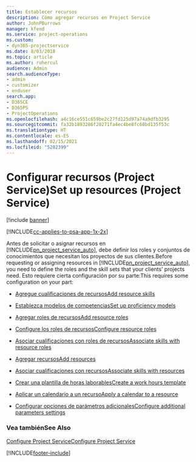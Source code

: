 ```yaml
---
title: Establecer recursos
description: Cómo agregar recursos en Project Service
author: JohnPBurrows
manager: kfend
ms.service: project-operations
ms.custom:
- dyn365-projectservice
ms.date: 8/03/2018
ms.topic: article
ms.author: ruhercul
audience: Admin
search.audienceType:
- admin
- customizer
- enduser
search.app:
- D365CE
- D365PS
- ProjectOperations
ms.openlocfilehash: a4c16ce551c659be2c27fd125d97a74a9dfb3295
ms.sourcegitcommit: fa32b1893286f20271fa4ec4be8fc68bd135f53c
ms.translationtype: HT
ms.contentlocale: es-ES
ms.lasthandoff: 02/15/2021
ms.locfileid: "5282399"
---
```

# <a name="set-up-resources-project-service"></a><span data-ttu-id="6f78d-103">Configurar recursos (Project Service)</span><span class="sxs-lookup"><span data-stu-id="6f78d-103">Set up resources (Project Service)</span></span>

[!include [banner](../includes/psa-now-project-operations.md)]

[!INCLUDE[cc-applies-to-psa-app-1x-2x](../includes/cc-applies-to-psa-app-1x-2x.md)]

<span data-ttu-id="6f78d-104">Antes de solicitar o asignar recursos en [!INCLUDE[pn_project_service_auto](../includes/pn-project-service-auto.md)], debe definir los roles y conjuntos de conocimientos que necesitan los proyectos de sus clientes.</span><span class="sxs-lookup"><span data-stu-id="6f78d-104">Before requesting or assigning resources in [!INCLUDE[pn_project_service_auto](../includes/pn-project-service-auto.md)], you need to define the roles and the skill sets that your clients’ projects need.</span></span> <span data-ttu-id="6f78d-105">Esto requiere cierta configuración por su parte:</span><span class="sxs-lookup"><span data-stu-id="6f78d-105">This requires some configuration on your part:</span></span>  
  
-   [<span data-ttu-id="6f78d-106">Agregue cualificaciones de recursos</span><span class="sxs-lookup"><span data-stu-id="6f78d-106">Add resource skills</span></span>](../psa/add-resource-skills.md)  
  
-   [<span data-ttu-id="6f78d-107">Establezca modelos de competencias</span><span class="sxs-lookup"><span data-stu-id="6f78d-107">Set up proficiency models</span></span>](../psa/set-up-proficiency-models.md)  
  
-   [<span data-ttu-id="6f78d-108">Agregar roles de recursos</span><span class="sxs-lookup"><span data-stu-id="6f78d-108">Add resource roles</span></span>](../psa/add-resource-roles.md)  
  
-   [<span data-ttu-id="6f78d-109">Configure los roles de recursos</span><span class="sxs-lookup"><span data-stu-id="6f78d-109">Configure resource roles</span></span>](../psa/configure-resource-roles.md)  
  
-   [<span data-ttu-id="6f78d-110">Asociar cualificaciones con roles de recursos</span><span class="sxs-lookup"><span data-stu-id="6f78d-110">Associate skills with resource roles</span></span>](../psa/associate-skills-with-resource-roles.md)  
  
-   [<span data-ttu-id="6f78d-111">Agregar recursos</span><span class="sxs-lookup"><span data-stu-id="6f78d-111">Add resources</span></span>](../psa/add-resources.md)  
  
-   [<span data-ttu-id="6f78d-112">Asociar cualificaciones con recursos</span><span class="sxs-lookup"><span data-stu-id="6f78d-112">Associate skills with resources</span></span>](../psa/associate-skills-with-resources.md)  
  
-   [<span data-ttu-id="6f78d-113">Crear una plantilla de horas laborables</span><span class="sxs-lookup"><span data-stu-id="6f78d-113">Create a work hours template</span></span>](../psa/create-work-hours-template.md)  
  
-   [<span data-ttu-id="6f78d-114">Aplicar un calendario a un recurso</span><span class="sxs-lookup"><span data-stu-id="6f78d-114">Apply a calendar to a resource</span></span>](../psa/apply-calendar-resource.md)  
  
-   [<span data-ttu-id="6f78d-115">Configurar opciones de parámetros adicionales</span><span class="sxs-lookup"><span data-stu-id="6f78d-115">Configure additional parameters settings</span></span>](../psa/configure-additional-parameters-settings.md)  
  
### <a name="see-also"></a><span data-ttu-id="6f78d-116">Vea también</span><span class="sxs-lookup"><span data-stu-id="6f78d-116">See Also</span></span>  
 [<span data-ttu-id="6f78d-117">Configure Project Service</span><span class="sxs-lookup"><span data-stu-id="6f78d-117">Configure Project Service</span></span>](../psa/configure.md)


[!INCLUDE[footer-include](../includes/footer-banner.md)]